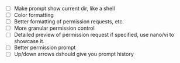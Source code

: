 - [ ] Make prompt show current dir, like a shell
- [ ] Color formatting
- [ ] Better formatting of permission requests, etc.
- [ ] More granular permission control
- [ ] Detailed preview of permission request if specified, use nano/vi to showcase it. 
- [ ] Better permission prompt
- [ ] Up/down arrows dshould give you prompt history